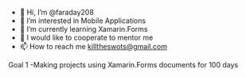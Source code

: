 - 👋 Hi, I’m @faraday208
- 👀 I’m interested in Mobile Applications
- 🌱 I’m currently learning Xamarin.Forms
- 💞️ I would like to cooperate to mentor me 
- 📫 How to reach me killtheswots@gmail.com

Goal 1
-Making projects using Xamarin.Forms documents for 100 days 
